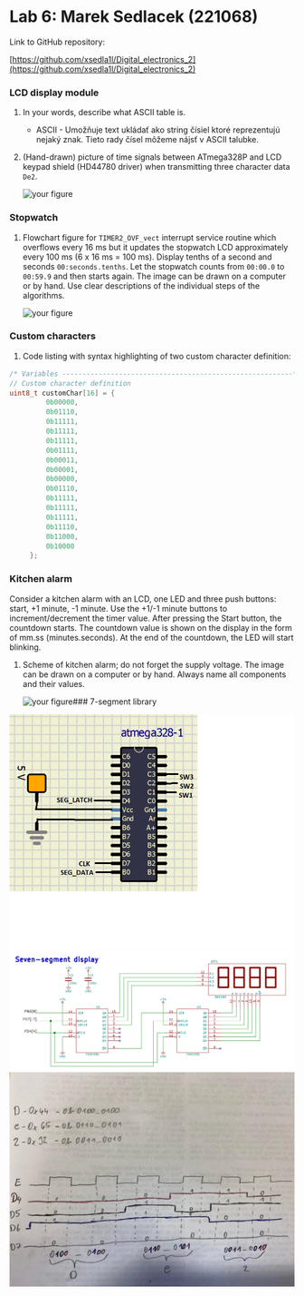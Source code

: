 # Lab 6: Marek Sedlacek (221068)

Link to GitHub repository:

   [https://github.com/xsedla1l/Digital_electronics_2](https://github.com/xsedla1l/Digital_electronics_2)


### LCD display module

1. In your words, describe what ASCII table is.
   * ASCII - Umožňuje text ukládať ako string čísiel ktoré reprezentujú nejaký znak. Tieto rady čísel môžeme nájsť v ASCII talubke.

2. (Hand-drawn) picture of time signals between ATmega328P and LCD keypad shield (HD44780 driver) when transmitting three character data `De2`.

   ![your figure]()


### Stopwatch

1. Flowchart figure for `TIMER2_OVF_vect` interrupt service routine which overflows every 16&nbsp;ms but it updates the stopwatch LCD approximately every 100&nbsp;ms (6 x 16&nbsp;ms = 100&nbsp;ms). Display tenths of a second and seconds `00:seconds.tenths`. Let the stopwatch counts from `00:00.0` to `00:59.9` and then starts again. The image can be drawn on a computer or by hand. Use clear descriptions of the individual steps of the algorithms.

   ![your figure]()


### Custom characters

1. Code listing with syntax highlighting of two custom character definition:

```c
/* Variables ---------------------------------------------------------*/
// Custom character definition
uint8_t customChar[16] = {
         0b00000,
         0b01110,
         0b11111,
         0b11111,
         0b11111,
         0b01111,
         0b00011,
         0b00001,
         0b00000,
         0b01110,
         0b11111,
         0b11111,
         0b11111,
         0b11110,
         0b11000,
         0b10000
     };
```


### Kitchen alarm

Consider a kitchen alarm with an LCD, one LED and three push buttons: start, +1 minute, -1 minute. Use the +1/-1 minute buttons to increment/decrement the timer value. After pressing the Start button, the countdown starts. The countdown value is shown on the display in the form of mm.ss (minutes.seconds). At the end of the countdown, the LED will start blinking.

1. Scheme of kitchen alarm; do not forget the supply voltage. The image can be drawn on a computer or by hand. Always name all components and their values.

   ![your figure]()### 7-segment library


![alt text](https://github.com/xsedla1l/Digital_electronics_2/blob/main/Labs/05-segments/Images/mega328P.png)
![alt text](https://github.com/xsedla1l/Digital_electronics_2/blob/main/Labs/05-segments/Images/7-seg.png)
![alt text](https://github.com/xsedla1l/Digital_electronics_2/blob/main/Labs/06-lcd/Images/251163004_4694105613980643_4416927170009693356_n.jpg)
